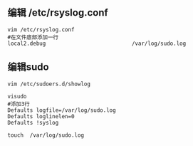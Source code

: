 
## 编辑 /etc/rsyslog.conf

```shell
vim /etc/rsyslog.conf
#在文件底部添加一行
local2.debug                           /var/log/sudo.log
```

## 编辑sudo

```shell
vim /etc/sudoers.d/showlog

visudo
#添加3行
Defaults logfile=/var/log/sudo.log
Defaults loglinelen=0
Defaults !syslog

touch  /var/log/sudo.log
```
